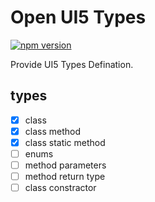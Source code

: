 # Open UI5 Types

[![npm version](https://badge.fury.io/js/%40ui5-next%2Ftypes.png)](https://badge.fury.io/js/%40ui5-next%2Ftypes)

Provide UI5 Types Defination.

## types

* [x] class
* [x] class method
* [x] class static method
* [ ] enums
* [ ] method parameters
* [ ] method return type
* [ ] class constractor
